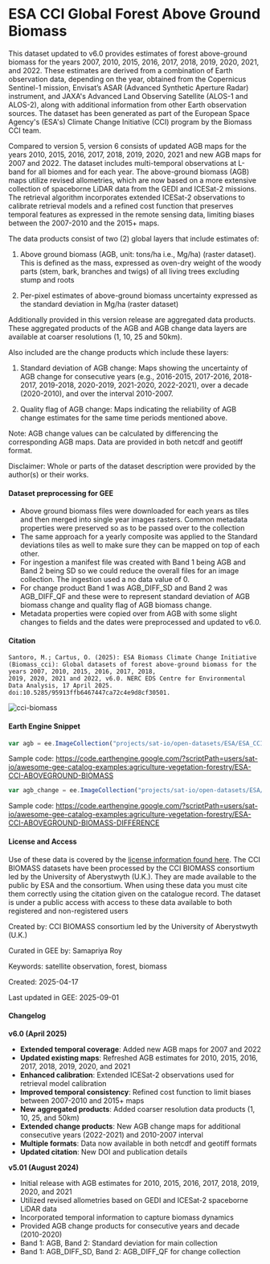 # ESA CCI Global Forest Above Ground Biomass

This dataset updated to v6.0 provides estimates of forest above-ground biomass for the years 2007, 2010, 2015, 2016, 2017, 2018, 2019, 2020, 2021, and 2022. These estimates are derived from a combination of Earth observation data, depending on the year, obtained from the Copernicus Sentinel-1 mission, Envisat’s ASAR (Advanced Synthetic Aperture Radar) instrument, and JAXA's Advanced Land Observing Satellite (ALOS-1 and ALOS-2), along with additional information from other Earth observation sources. The dataset has been generated as part of the European Space Agency's (ESA's) Climate Change Initiative (CCI) program by the Biomass CCI team.

Compared to version 5, version 6 consists of updated AGB maps for the years 2010, 2015, 2016, 2017, 2018, 2019, 2020, 2021 and new AGB maps for 2007 and 2022. The dataset includes multi-temporal observations at L-band for all biomes and for each year. The above-ground biomass (AGB) maps utilize revised allometries, which are now based on a more extensive collection of spaceborne LiDAR data from the GEDI and ICESat-2 missions. The retrieval algorithm incorporates extended ICESat-2 observations to calibrate retrieval models and a refined cost function that preserves temporal features as expressed in the remote sensing data, limiting biases between the 2007-2010 and the 2015+ maps.

The data products consist of two (2) global layers that include estimates of:

1. Above ground biomass (AGB, unit: tons/ha i.e., Mg/ha) (raster dataset). This is defined as the mass, expressed as oven-dry weight of the woody parts (stem, bark, branches and twigs) of all living trees excluding stump and roots

2. Per-pixel estimates of above-ground biomass uncertainty expressed as the standard deviation in Mg/ha (raster dataset)

Additionally provided in this version release are aggregated data products. These aggregated products of the AGB and AGB change data layers are available at coarser resolutions (1, 10, 25 and 50km).

Also included are the change products which include these layers:

1. Standard deviation of AGB change: Maps showing the uncertainty of AGB change for consecutive years (e.g., 2016-2015, 2017-2016, 2018-2017, 2019-2018, 2020-2019, 2021-2020, 2022-2021), over a decade (2020-2010), and over the interval 2010-2007.

2. Quality flag of AGB change: Maps indicating the reliability of AGB change estimates for the same time periods mentioned above.

Note: AGB change values can be calculated by differencing the corresponding AGB maps. Data are provided in both netcdf and geotiff format.

Disclaimer: Whole or parts of the dataset description were provided by the author(s) or their works.

#### Dataset preprocessing for GEE
* Above ground biomass files were downloaded for each years as tiles and then merged into single year images rasters. Common metadata properties were preserved so as to be passed over to the collection
* The same approach for a yearly composite was applied to the Standard deviations tiles as well to make sure they can be mapped on top of each other.
* For ingestion a manifest file was created with Band 1 being AGB and Band 2 being SD so we could reduce the overall files for an image collection. The ingestion used a no data value of 0.
* For change product Band 1 was AGB_DIFF_SD and Band 2 was AGB_DIFF_QF and these were to represent standard deviation of AGB biomass change and quality flag of AGB biomass change.
* Metadata properties were copied over from AGB with some slight changes to fields and the dates were preprocessed and updated to v6.0.

#### Citation

```
Santoro, M.; Cartus, O. (2025): ESA Biomass Climate Change Initiative (Biomass_cci): Global datasets of forest above-ground biomass for the years 2007, 2010, 2015, 2016, 2017, 2018,
2019, 2020, 2021 and 2022, v6.0. NERC EDS Centre for Environmental Data Analysis, 17 April 2025. doi:10.5285/95913ffb6467447ca72c4e9d8cf30501.
```

![cci-biomass](https://github.com/aazuspan/snazzy/assets/6677629/f2269833-d283-4568-aba5-cadf928cb15c)

#### Earth Engine Snippet

```js
var agb = ee.ImageCollection("projects/sat-io/open-datasets/ESA/ESA_CCI_AGB");
```

Sample code:  https://code.earthengine.google.com/?scriptPath=users/sat-io/awesome-gee-catalog-examples:agriculture-vegetation-forestry/ESA-CCI-ABOVEGROUND-BIOMASS

```js
var agb_change = ee.ImageCollection("projects/sat-io/open-datasets/ESA/ESA_CCI_AGB_DIFF");
```

Sample code: https://code.earthengine.google.com/?scriptPath=users/sat-io/awesome-gee-catalog-examples:agriculture-vegetation-forestry/ESA-CCI-ABOVEGROUND-BIOMASS-DIFFERENCE

#### License and Access
Use of these data is covered by the [license information found here](http://artefacts.ceda.ac.uk/licences/specific_licences/esacci_biomass_terms_and_conditions.pdf). The CCI BIOMASS datasets have been processed by the CCI BIOMASS consortium led by the University
of Aberystwyth (U.K.). They are made available to the public by ESA and the consortium. When using these data you must cite them correctly using the citation given on the catalogue record. The dataset is under a public access with access to these data available to both registered and non-registered users

Created by: CCI BIOMASS consortium led by the University of Aberystwyth (U.K.)

Curated in GEE by: Samapriya Roy

Keywords: satellite observation, forest, biomass

Created: 2025-04-17

Last updated in GEE: 2025-09-01

#### Changelog

**v6.0 (April 2025)**

- **Extended temporal coverage**: Added new AGB maps for 2007 and 2022
- **Updated existing maps**: Refreshed AGB estimates for 2010, 2015, 2016, 2017, 2018, 2019, 2020, and 2021
- **Enhanced calibration**: Extended ICESat-2 observations used for retrieval model calibration
- **Improved temporal consistency**: Refined cost function to limit biases between 2007-2010 and 2015+ maps
- **New aggregated products**: Added coarser resolution data products (1, 10, 25, and 50km)
- **Extended change products**: New AGB change maps for additional consecutive years (2022-2021) and 2010-2007 interval
- **Multiple formats**: Data now available in both netcdf and geotiff formats
- **Updated citation**: New DOI and publication details

**v5.01 (August 2024)**

- Initial release with AGB estimates for 2010, 2015, 2016, 2017, 2018, 2019, 2020, and 2021
- Utilized revised allometries based on GEDI and ICESat-2 spaceborne LiDAR data
- Incorporated temporal information to capture biomass dynamics
- Provided AGB change products for consecutive years and decade (2010-2020)
- Band 1: AGB, Band 2: Standard deviation for main collection
- Band 1: AGB_DIFF_SD, Band 2: AGB_DIFF_QF for change collection
